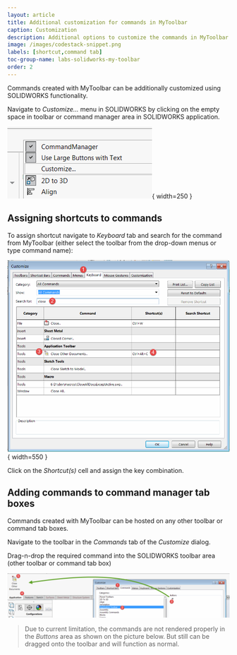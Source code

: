 ```yaml
---
layout: article
title: Additional customization for commands in MyToolbar
caption: Customization
description: Additional options to customize the commands in MyToolbar (adding to command tab boxes, assigning shortcuts, etc.)
image: /images/codestack-snippet.png
labels: [shortcut,command tab]
toc-group-name: labs-solidworks-my-toolbar
order: 2
---
```

Commands created with MyToolbar can be additionally customized using SOLIDWORKS functionality.

Navigate to *Customize...* menu in SOLIDWORKS by clicking on the empty space in toolbar or command manager area in SOLIDWORKS application.

![SOLIDWORKS customize menu](solidworks-customize.png){ width=250 }

## Assigning shortcuts to commands

To assign shortcut navigate to *Keyboard* tab and search for the command from MyToolbar (either select the toolbar from the drop-down menus or type command name):

![Shortcut assigned to macro button](command-shortcut.png){ width=550 }

Click on the *Shortcut(s)* cell and assign the key combination.

## Adding commands to command manager tab boxes

Commands created with MyToolbar can be hosted on any other toolbar or command tab boxes. 

Navigate to the toolbar in the *Commands* tab of the *Customize* dialog.

Drag-n-drop the required command into the SOLIDWORKS toolbar area (other toolbar or command tab box)

![Adding macro button to command tab box](drag-n-drop-command.png)

> Due to current limitation, the commands are not rendered properly in the *Buttons* area as shown on the picture below. But still can be dragged onto the toolbar and will function as normal.